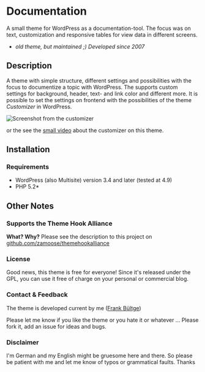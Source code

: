 # Documentation
A small theme for WordPress as a documentation-tool.
The focus was on text, customization and responsive tables for view data in different screens.

* *old theme, but maintained ;) Developed since 2007*

## Description
A theme with simple structure, different settings and possibilities with the focus to documentize a topic with WordPress.
The supports custom settings for background, header, text- and link color and different more. It is possible to set the settings on frontend with the possibilities of the theme *Customizer* in WordPress.

![Screenshot from the customizer](./assets/screenshot-1.png)

or the see the [small video](https://vimeo.com/51533540) about the customizer on this theme.

## Installation
### Requirements
* WordPress (also Multisite) version 3.4 and later (tested at 4.9)
* PHP 5.2*

## Other Notes
### Supports the Theme Hook Alliance
**What? Why?**
Please see the description to this project on [github.com/zamoose/themehookalliance](https://github.com/zamoose/themehookalliance)

### License
Good news, this theme is free for everyone! Since it's released under the GPL, you can use it free of charge on your personal or commercial blog.

### Contact & Feedback
The theme is developed current by me ([Frank Bültge](https://bueltge.de))

Please let me know if you like the theme or you hate it or whatever ... Please fork it, add an issue for ideas and bugs.

### Disclaimer
I'm German and my English might be gruesome here and there. So please be patient with me and let me know of typos or grammatical faults. Thanks